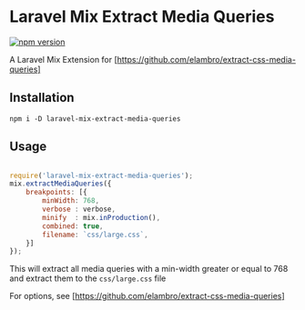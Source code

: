 

# Laravel Mix Extract Media Queries

[![npm version](https://badge.fury.io/js/laravel-mix-extract-media-queries.svg)](https://badge.fury.io/js/laravel-mix-extract-media-queries)

A Laravel Mix Extension for [https://github.com/elambro/extract-css-media-queries]

## Installation

```
npm i -D laravel-mix-extract-media-queries
```

## Usage

```js

require('laravel-mix-extract-media-queries');
mix.extractMediaQueries({
    breakpoints: [{
        minWidth: 768,
        verbose : verbose, 
        minify  : mix.inProduction(),
        combined: true,
        filename: `css/large.css`,
    }]
});

```
This will extract all media queries with a min-width greater or equal to 768 and extract them to the `css/large.css` file

For options, see [https://github.com/elambro/extract-css-media-queries]
